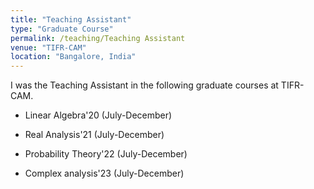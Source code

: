 ```yaml
---
title: "Teaching Assistant"
type: "Graduate Course"
permalink: /teaching/Teaching Assistant
venue: "TIFR-CAM"
location: "Bangalore, India"
---
```



I was the Teaching Assistant in the following graduate courses at TIFR-CAM.

* Linear Algebra'20 (July-December)


* Real Analysis'21 (July-December)


* Probability Theory'22 (July-December)


* Complex analysis'23 (July-December)


